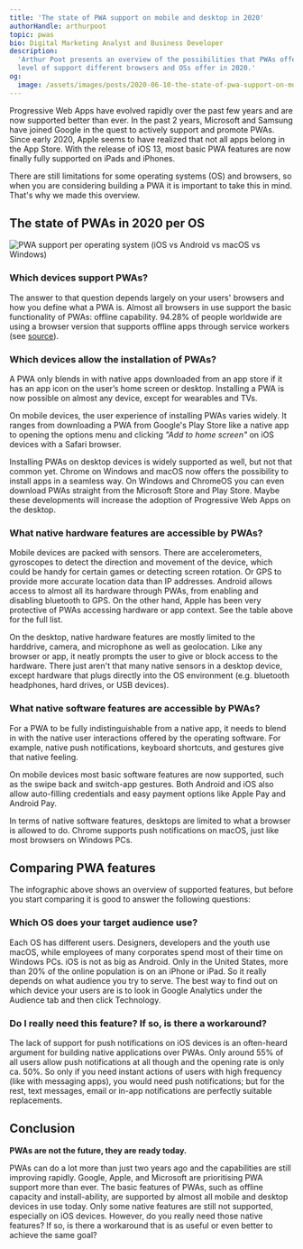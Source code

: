 ```yaml
---
title: 'The state of PWA support on mobile and desktop in 2020'
authorHandle: arthurpoot
topic: pwas
bio: Digital Marketing Analyst and Business Developer
description:
  'Arthur Poot presents an overview of the possibilities that PWAs offer and the
  level of support different browsers and OSs offer in 2020.'
og:
  image: /assets/images/posts/2020-06-10-the-state-of-pwa-support-on-mobile-and-desktop-in-2020/og-image.png
---
```


Progressive Web Apps have evolved rapidly over the past few years and are now
supported better than ever. In the past 2 years, Microsoft and Samsung have
joined Google in the quest to actively support and promote PWAs. Since early
2020, Apple seems to have realized that not all apps belong in the App Store.
With the release of iOS 13, most basic PWA features are now finally fully
supported on iPads and iPhones.

There are still limitations for some operating systems (OS) and browsers, so
when you are considering building a PWA it is important to take this in mind.
That's why we made this overview.

<!--break-->

## The state of PWAs in 2020 per OS

![PWA support per operating system (iOS vs Android vs macOS vs Windows)](/assets/images/posts/2020-06-10-the-state-of-pwa-support-on-mobile-and-desktop-in-2020/infographic.png#@900-1800)

### Which devices support PWAs?

The answer to that question depends largely on your users' browsers and how you
define what a PWA is. Almost all browsers in use support the basic functionality
of PWAs: offline capability. 94.28% of people worldwide are using a browser
version that supports offline apps through service workers (see
[source](https://caniuse.com/#feat=serviceworkers)).

### Which devices allow the installation of PWAs?

A PWA only blends in with native apps downloaded from an app store if it has an
app icon on the user’s home screen or desktop. Installing a PWA is now possible
on almost any device, except for wearables and TVs.

On mobile devices, the user experience of installing PWAs varies widely. It
ranges from downloading a PWA from Google's Play Store like a native app to
opening the options menu and clicking _"Add to home screen"_ on iOS devices with
a Safari browser.

Installing PWAs on desktop devices is widely supported as well, but not that
common yet. Chrome on Windows and macOS now offers the possibility to install
apps in a seamless way. On Windows and ChromeOS you can even download PWAs
straight from the Microsoft Store and Play Store. Maybe these developments will
increase the adoption of Progressive Web Apps on the desktop.

### What native hardware features are accessible by PWAs?

Mobile devices are packed with sensors. There are accelerometers, gyroscopes to
detect the direction and movement of the device, which could be handy for
certain games or detecting screen rotation. Or GPS to provide more accurate
location data than IP addresses. Android allows access to almost all its
hardware through PWAs, from enabling and disabling bluetooth to GPS. On the
other hand, Apple has been very protective of PWAs accessing hardware or app
context. See the table above for the full list.

On the desktop, native hardware features are mostly limited to the harddrive,
camera, and microphone as well as geolocation. Like any browser or app, it
neatly prompts the user to give or block access to the hardware. There just
aren't that many native sensors in a desktop device, except hardware that plugs
directly into the OS environment (e.g. bluetooth headphones, hard drives, or USB
devices).

### What native software features are accessible by PWAs?

For a PWA to be fully indistinguishable from a native app, it needs to blend in
with the native user interactions offered by the operating software. For
example, native push notifications, keyboard shortcuts, and gestures give that
native feeling.

On mobile devices most basic software features are now supported, such as the
swipe back and switch-app gestures. Both Android and iOS also allow auto-filling
credentials and easy payment options like Apple Pay and Android Pay.

In terms of native software features, desktops are limited to what a browser is
allowed to do. Chrome supports push notifications on macOS, just like most
browsers on Windows PCs.

## Comparing PWA features

The infographic above shows an overview of supported features, but before you
start comparing it is good to answer the following questions:

### Which OS does your target audience use?

Each OS has different users. Designers, developers and the youth use macOS,
while employees of many corporates spend most of their time on Windows PCs. iOS
is not as big as Android. Only in the United States, more than 20% of the online
population is on an iPhone or iPad. So it really depends on what audience you
try to serve. The best way to find out on which device your users are is to look
in Google Analytics under the Audience tab and then click Technology.

### Do I really need this feature? If so, is there a workaround?

The lack of support for push notifications on iOS devices is an often-heard
argument for building native applications over PWAs. Only around 55% of all
users allow push notifications at all though and the opening rate is only ca.
50%. So only if you need instant actions of users with high frequency (like with
messaging apps), you would need push notifications; but for the rest, text
messages, email or in-app notifications are perfectly suitable replacements.

## Conclusion

**PWAs are not the future, they are ready today.**

PWAs can do a lot more than just two years ago and the capabilities are still
improving rapidly. Google, Apple, and Microsoft are prioritising PWA support
more than ever. The basic features of PWAs, such as offline capacity and
install-ability, are supported by almost all mobile and desktop devices in use
today. Only some native features are still not supported, especially on iOS
devices. However, do you really need those native features? If so, is there a
workaround that is as useful or even better to achieve the same goal?
